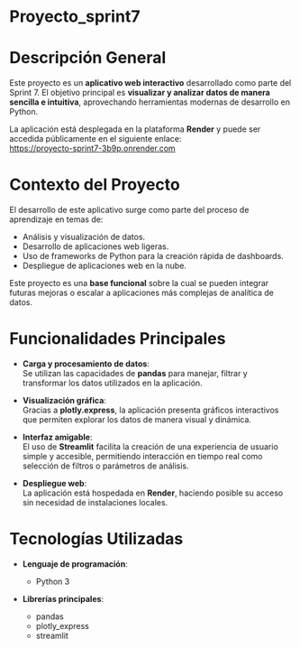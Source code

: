 # Proyecto_sprint7
# Descripción General

Este proyecto es un **aplicativo web interactivo** desarrollado como parte del Sprint 7. 
El objetivo principal es **visualizar y analizar datos de manera sencilla e intuitiva**, aprovechando herramientas modernas de desarrollo en Python.

La aplicación está desplegada en la plataforma **Render** y puede ser accedida públicamente en el siguiente enlace:  
https://proyecto-sprint7-3b9p.onrender.com

# Contexto del Proyecto

El desarrollo de este aplicativo surge como parte del proceso de aprendizaje en temas de:

- Análisis y visualización de datos.
- Desarrollo de aplicaciones web ligeras.
- Uso de frameworks de Python para la creación rápida de dashboards.
- Despliegue de aplicaciones web en la nube.

Este proyecto es una **base funcional** sobre la cual se pueden integrar futuras mejoras o escalar a aplicaciones más complejas de analítica de datos.

# Funcionalidades Principales

- **Carga y procesamiento de datos**:  
  Se utilizan las capacidades de **pandas** para manejar, filtrar y transformar los datos utilizados en la aplicación.

- **Visualización gráfica**:  
  Gracias a **plotly.express**, la aplicación presenta gráficos interactivos que permiten explorar los datos de manera visual y dinámica.

- **Interfaz amigable**:  
  El uso de **Streamlit** facilita la creación de una experiencia de usuario simple y accesible, permitiendo interacción en tiempo real como selección de filtros o parámetros de análisis.

- **Despliegue web**:  
  La aplicación está hospedada en **Render**, haciendo posible su acceso sin necesidad de instalaciones locales.

# Tecnologías Utilizadas

- **Lenguaje de programación**:
  - Python 3

- **Librerías principales**:
  - pandas
  - plotly_express
  - streamlit





